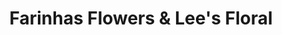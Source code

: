 ---
title: "Farinhas Flowers & Lee's Floral"
url: /gustine/farinhas-flowers-and-lees-floral/
shop: florist
---
